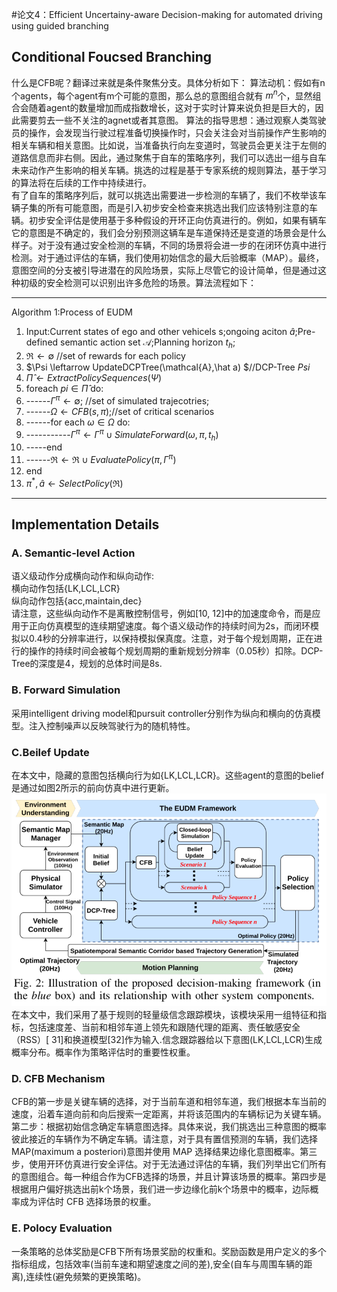 
#论文4：Efficient Uncertainy-aware Decision-making for automated driving using guided branching

## Conditional Foucsed Branching
什么是CFB呢？翻译过来就是条件聚焦分支。具体分析如下：
算法动机：假如有n个agents，每个agent有m个可能的意图，那么总的意图组合就有 $m^n$个，显然组合会随着agent的数量增加而成指数增长，这对于实时计算来说负担是巨大的，因此需要剪去一些不关注的agnet或者其意图。
算法的指导思想：通过观察人类驾驶员的操作，会发现当行驶过程准备切换操作时，只会关注会对当前操作产生影响的相关车辆和相关意图。比如说，当准备执行向左变道时，驾驶员会更关注于左侧的道路信息而非右侧。因此，通过聚焦于自车的策略序列，我们可以选出一组与自车未来动作产生影响的相关车辆。挑选的过程是基于专家系统的规则算法，基于学习的算法将在后续的工作中持续进行。  
有了自车的策略序列后，就可以挑选出需要进一步检测的车辆了，我们不枚举该车辆子集的所有可能意图，而是引入初步安全检查来挑选出我们应该特别注意的车辆。初步安全评估是使用基于多种假设的开环正向仿真进行的。例如，如果有辆车它的意图是不确定的，我们会分别预测这辆车是车道保持还是变道的场景会是什么样子。对于没有通过安全检测的车辆，不同的场景将会进一步的在闭环仿真中进行检测。对于通过评估的车辆，我们使用初始信念的最大后验概率（MAP）。最终，意图空间的分支被引导进潜在的风险场景，实际上尽管它的设计简单，但是通过这种初级的安全检测可以识别出许多危险的场景。算法流程如下：

---

Algorithm 1:Process of EUDM
1. Input:Current states of ego and other vehicels s;ongoing aciton $\hat a$;Pre-defined semantic action set $\mathcal{A}$;Planning horizon $t_h$;
2. $\Re \leftarrow \emptyset$ //set of rewards for each policy
3. $\Psi \leftarrow UpdateDCPTree(\mathcal{A},\hat a) $//DCP-Tree $Psi$
4. $\hat \Pi \leftarrow ExtractPolicySequences(\Psi)$
5. foreach $pi \in \hat \Pi$ do:
6. ------$\Gamma^{\pi} \leftarrow \emptyset;$ //set of simulated trajecotries;
7. ------$\Omega \leftarrow CFB(s,\pi);$//set of critical scenarios
8. ------for each $\omega \in \Omega$ do:
9. -----------$\Gamma^\pi \leftarrow \Gamma^\pi \cup SimulateForward(\omega,\pi,t_h)$ 
10. -----end
11. ------$\Re \leftarrow \Re \cup EvaluatePolicy(\pi,\Gamma^\pi)$
12. end
13. $\pi^*,\hat a \leftarrow SelectPolicy(\Re)$
---
## Implementation Details
### A. Semantic-level Action
语义级动作分成横向动作和纵向动作:  
横向动作包括{LK,LCL,LCR}  
纵向动作包括{acc,maintain,dec}  
请注意，这些纵向动作不是离散控制信号，例如[10, 12]中的加速度命令，而是应用于正向仿真模型的连续期望速度。每个语义级动作的持续时间为2s，而闭环模拟以0.4秒的分辨率进行，以保持模拟保真度。注意，对于每个规划周期，正在进行的操作的持续时间会被每个规划周期的重新规划分辨率（0.05秒）扣除。DCP-Tree的深度是4，规划的总体时间是8s.
### B. Forward Simulation
采用intelligent driving model和pursuit controller分别作为纵向和横向的仿真模型。注入控制噪声以反映驾驶行为的随机特性。
### C.Beilef Update
在本文中，隐藏的意图包括横向行为如{LK,LCL,LCR}。这些agent的意图的belief是通过如图2所示的前向仿真中进行更新。
![EUDM Framework](/Decision/elements/pre_epsilon_figure2.png "Framework")   
在本文中，我们采用了基于规则的轻量级信念跟踪模块，该模块采用一组特征和指标，包括速度差、当前和相邻车道上领先和跟随代理的距离、责任敏感安全（RSS）[ 31]和换道模型[32]作为输入.信念跟踪器给以下意图(LK,LCL,LCR)生成概率分布。概率作为策略评估时的重要性权重。
### D. CFB Mechanism
CFB的第一步是关键车辆的选择，对于当前车道和相邻车道，我们根据本车当前的速度，沿着车道向前和向后搜索一定距离，并将该范围内的车辆标记为关键车辆。第二步：根据初始信念确定车辆意图选择。具体来说，我们挑选出三种意图的概率彼此接近的车辆作为不确定车辆。请注意，对于具有置信预测的车辆，我们选择MAP(maximum a posteriori)意图并使用 MAP 选择结果边缘化意图概率。第三步，使用开环仿真进行安全评估。对于无法通过评估的车辆，我们列举出它们所有的意图组合。每一种组合作为CFB选择的场景，并且计算该场景的概率。第四步是根据用户偏好挑选出前k个场景，我们进一步边缘化前k个场景中的概率，边际概率成为评估时 CFB 选择场景的权重。
### E. Polocy Evaluation
一条策略的总体奖励是CFB下所有场景奖励的权重和。奖励函数是用户定义的多个指标组成，包括效率(当前车速和期望速度之间的差),安全(自车与周围车辆的距离),连续性(避免频繁的更换策略)。
